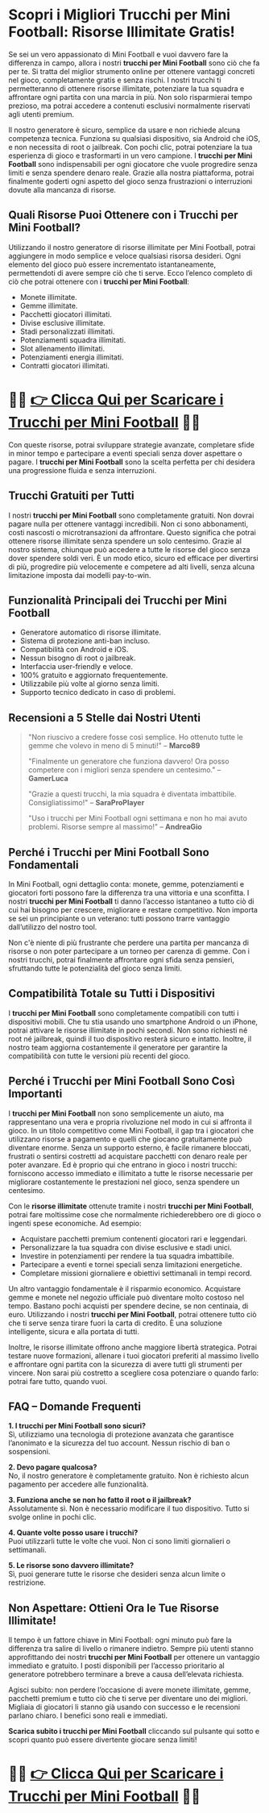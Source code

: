 <h1>Scopri i Migliori Trucchi per Mini Football: Risorse Illimitate Gratis!</h1>

<p>Se sei un vero appassionato di Mini Football e vuoi davvero fare la differenza in campo, allora i nostri <strong>trucchi per Mini Football</strong> sono ciò che fa per te. Si tratta del miglior strumento online per ottenere vantaggi concreti nel gioco, completamente gratis e senza rischi. I nostri trucchi ti permetteranno di ottenere risorse illimitate, potenziare la tua squadra e affrontare ogni partita con una marcia in più. Non solo risparmierai tempo prezioso, ma potrai accedere a contenuti esclusivi normalmente riservati agli utenti premium.</p>

<p>Il nostro generatore è sicuro, semplice da usare e non richiede alcuna competenza tecnica. Funziona su qualsiasi dispositivo, sia Android che iOS, e non necessita di root o jailbreak. Con pochi clic, potrai potenziare la tua esperienza di gioco e trasformarti in un vero campione. I <strong>trucchi per Mini Football</strong> sono indispensabili per ogni giocatore che vuole progredire senza limiti e senza spendere denaro reale. Grazie alla nostra piattaforma, potrai finalmente goderti ogni aspetto del gioco senza frustrazioni o interruzioni dovute alla mancanza di risorse.</p>

<h2>Quali Risorse Puoi Ottenere con i Trucchi per Mini Football?</h2>

<p>Utilizzando il nostro generatore di risorse illimitate per Mini Football, potrai aggiungere in modo semplice e veloce qualsiasi risorsa desideri. Ogni elemento del gioco può essere incrementato istantaneamente, permettendoti di avere sempre ciò che ti serve. Ecco l’elenco completo di ciò che potrai ottenere con i <strong>trucchi per Mini Football</strong>:</p>

<ul>
  <li>Monete illimitate.</li>
  <li>Gemme illimitate.</li>
  <li>Pacchetti giocatori illimitati.</li>
  <li>Divise esclusive illimitate.</li>
  <li>Stadi personalizzati illimitati.</li>
  <li>Potenziamenti squadra illimitati.</li>
  <li>Slot allenamento illimitati.</li>
  <li>Potenziamenti energia illimitati.</li>
  <li>Contratti giocatori illimitati.</li>
</ul>

# 🔴🔴 **[👉 Clicca Qui per Scaricare i Trucchi per Mini Football](https://tinyurl.com/ToccoGioco)** 🔴🔴

<p>Con queste risorse, potrai sviluppare strategie avanzate, completare sfide in minor tempo e partecipare a eventi speciali senza dover aspettare o pagare. I <strong>trucchi per Mini Football</strong> sono la scelta perfetta per chi desidera una progressione fluida e senza interruzioni.</p>

<h2>Trucchi Gratuiti per Tutti</h2>

<p>I nostri <strong>trucchi per Mini Football</strong> sono completamente gratuiti. Non dovrai pagare nulla per ottenere vantaggi incredibili. Non ci sono abbonamenti, costi nascosti o microtransazioni da affrontare. Questo significa che potrai ottenere risorse illimitate senza spendere un solo centesimo. Grazie al nostro sistema, chiunque può accedere a tutte le risorse del gioco senza dover spendere soldi veri. È un modo etico, sicuro ed efficace per divertirsi di più, progredire più velocemente e competere ad alti livelli, senza alcuna limitazione imposta dai modelli pay-to-win.</p>

<h2>Funzionalità Principali dei Trucchi per Mini Football</h2>

<ul>
  <li>Generatore automatico di risorse illimitate.</li>
  <li>Sistema di protezione anti-ban incluso.</li>
  <li>Compatibilità con Android e iOS.</li>
  <li>Nessun bisogno di root o jailbreak.</li>
  <li>Interfaccia user-friendly e veloce.</li>
  <li>100% gratuito e aggiornato frequentemente.</li>
  <li>Utilizzabile più volte al giorno senza limiti.</li>
  <li>Supporto tecnico dedicato in caso di problemi.</li>
</ul>

<h2>Recensioni a 5 Stelle dai Nostri Utenti</h2>

<blockquote>
  <p>"Non riuscivo a credere fosse così semplice. Ho ottenuto tutte le gemme che volevo in meno di 5 minuti!" – <strong>Marco89</strong></p>
  <p>"Finalmente un generatore che funziona davvero! Ora posso competere con i migliori senza spendere un centesimo." – <strong>GamerLuca</strong></p>
  <p>"Grazie a questi trucchi, la mia squadra è diventata imbattibile. Consigliatissimo!" – <strong>SaraProPlayer</strong></p>
  <p>"Uso i trucchi per Mini Football ogni settimana e non ho mai avuto problemi. Risorse sempre al massimo!" – <strong>AndreaGio</strong></p>
</blockquote>

<h2>Perché i Trucchi per Mini Football Sono Fondamentali</h2>

<p>In Mini Football, ogni dettaglio conta: monete, gemme, potenziamenti e giocatori forti possono fare la differenza tra una vittoria e una sconfitta. I nostri <strong>trucchi per Mini Football</strong> ti danno l’accesso istantaneo a tutto ciò di cui hai bisogno per crescere, migliorare e restare competitivo. Non importa se sei un principiante o un veterano: tutti possono trarre vantaggio dall’utilizzo del nostro tool.</p>

<p>Non c'è niente di più frustrante che perdere una partita per mancanza di risorse o non poter partecipare a un torneo per carenza di gemme. Con i nostri trucchi, potrai finalmente affrontare ogni sfida senza pensieri, sfruttando tutte le potenzialità del gioco senza limiti.</p>

<h2>Compatibilità Totale su Tutti i Dispositivi</h2>

<p>I <strong>trucchi per Mini Football</strong> sono completamente compatibili con tutti i dispositivi mobili. Che tu stia usando uno smartphone Android o un iPhone, potrai attivare le risorse illimitate in pochi secondi. Non sono richiesti né root né jailbreak, quindi il tuo dispositivo resterà sicuro e intatto. Inoltre, il nostro team aggiorna costantemente il generatore per garantire la compatibilità con tutte le versioni più recenti del gioco.</p>

<h2>Perché i Trucchi per Mini Football Sono Così Importanti</h2>

<p>I <strong>trucchi per Mini Football</strong> non sono semplicemente un aiuto, ma rappresentano una vera e propria rivoluzione nel modo in cui si affronta il gioco. In un titolo competitivo come Mini Football, il gap tra i giocatori che utilizzano risorse a pagamento e quelli che giocano gratuitamente può diventare enorme. Senza un supporto esterno, è facile rimanere bloccati, frustrati o sentirsi costretti ad acquistare pacchetti con denaro reale per poter avanzare. Ed è proprio qui che entrano in gioco i nostri trucchi: forniscono accesso immediato e illimitato a tutte le risorse necessarie per migliorare costantemente le prestazioni nel gioco, senza spendere un centesimo.</p>

<p>Con le <strong>risorse illimitate</strong> ottenute tramite i nostri <strong>trucchi per Mini Football</strong>, potrai fare moltissime cose che normalmente richiederebbero ore di gioco o ingenti spese economiche. Ad esempio:</p>

<ul>
  <li>Acquistare pacchetti premium contenenti giocatori rari e leggendari.</li>
  <li>Personalizzare la tua squadra con divise esclusive e stadi unici.</li>
  <li>Investire in potenziamenti per rendere la tua squadra imbattibile.</li>
  <li>Partecipare a eventi e tornei speciali senza limitazioni energetiche.</li>
  <li>Completare missioni giornaliere e obiettivi settimanali in tempi record.</li>
</ul>

<p>Un altro vantaggio fondamentale è il risparmio economico. Acquistare gemme e monete nel negozio ufficiale può diventare molto costoso nel tempo. Bastano pochi acquisti per spendere decine, se non centinaia, di euro. Utilizzando i nostri <strong>trucchi per Mini Football</strong>, potrai ottenere tutto ciò che ti serve senza tirare fuori la carta di credito. È una soluzione intelligente, sicura e alla portata di tutti.</p>

<p>Inoltre, le risorse illimitate offrono anche maggiore libertà strategica. Potrai testare nuove formazioni, allenare i tuoi giocatori preferiti al massimo livello e affrontare ogni partita con la sicurezza di avere tutti gli strumenti per vincere. Non sarai più costretto a scegliere cosa potenziare o quando farlo: potrai fare tutto, quando vuoi.</p>

<h2>FAQ – Domande Frequenti</h2>

<p><strong>1. I trucchi per Mini Football sono sicuri?</strong><br>
Sì, utilizziamo una tecnologia di protezione avanzata che garantisce l’anonimato e la sicurezza del tuo account. Nessun rischio di ban o sospensioni.</p>

<p><strong>2. Devo pagare qualcosa?</strong><br>
No, il nostro generatore è completamente gratuito. Non è richiesto alcun pagamento per accedere alle funzionalità.</p>

<p><strong>3. Funziona anche se non ho fatto il root o il jailbreak?</strong><br>
Assolutamente sì. Non è necessario modificare il tuo dispositivo. Tutto si svolge online in pochi clic.</p>

<p><strong>4. Quante volte posso usare i trucchi?</strong><br>
Puoi utilizzarli tutte le volte che vuoi. Non ci sono limiti giornalieri o settimanali.</p>

<p><strong>5. Le risorse sono davvero illimitate?</strong><br>
Sì, puoi generare tutte le risorse che desideri senza alcun limite o restrizione.</p>

<h2>Non Aspettare: Ottieni Ora le Tue Risorse Illimitate!</h2>

<p>Il tempo è un fattore chiave in Mini Football: ogni minuto può fare la differenza tra salire di livello o rimanere indietro. Sempre più utenti stanno approfittando dei nostri <strong>trucchi per Mini Football</strong> per ottenere un vantaggio immediato e gratuito. I posti disponibili per l’accesso prioritario al generatore potrebbero terminare a breve a causa dell’elevata richiesta.</p>

<p>Agisci subito: non perdere l’occasione di avere monete illimitate, gemme, pacchetti premium e tutto ciò che ti serve per diventare uno dei migliori. Migliaia di giocatori li stanno già usando con successo e le recensioni parlano chiaro. I benefici sono reali e immediati.</p>

<p><strong>Scarica subito i trucchi per Mini Football</strong> cliccando sul pulsante qui sotto e scopri quanto può essere divertente giocare senza limiti!</p>

# 🔴🔴 **[👉 Clicca Qui per Scaricare i Trucchi per Mini Football](https://tinyurl.com/ToccoGioco)** 🔴🔴
